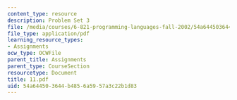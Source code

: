 ```yaml
---
content_type: resource
description: Problem Set 3
file: /media/courses/6-821-programming-languages-fall-2002/54a644503644b4856a5957a3c22b1d83_11.pdf
file_type: application/pdf
learning_resource_types:
- Assignments
ocw_type: OCWFile
parent_title: Assignments
parent_type: CourseSection
resourcetype: Document
title: 11.pdf
uid: 54a64450-3644-b485-6a59-57a3c22b1d83
---
```

